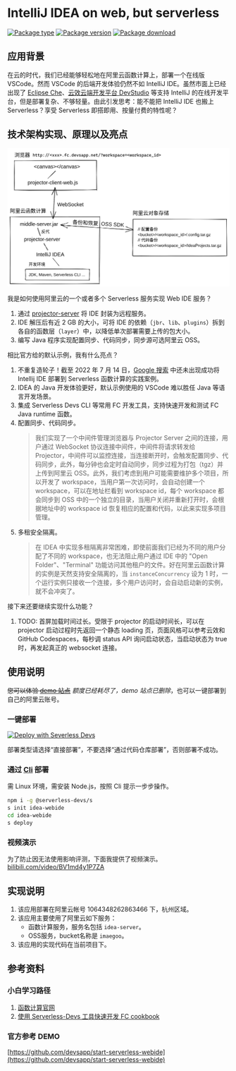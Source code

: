 # IntelliJ IDEA on web, but serverless

[![Package type](https://editor.devsapp.cn/icon?package=idea-webide&type=packageType)](https://www.serverless-devs.com)
[![Package version](https://editor.devsapp.cn/icon?package=idea-webide&type=packageVersion)](https://www.devsapp.cn/details.html?name=idea-webide)
[![Package download](https://editor.devsapp.cn/icon?package=idea-webide&type=packageDownload)](https://www.devsapp.cn/details.html?name=idea-webide)

## 应用背景

在云的时代，我们已经能够轻松地在阿里云函数计算上，部署一个在线版 VSCode。然而 VSCode 的后端开发体验仍然不如 IntelliJ IDE。虽然市面上已经出现了 [Eclipse Che](https://www.eclipse.org/che/)、[云效云端开发平台 DevStudio](https://www.aliyun.com/product/yunxiao/devstudio) 等支持 IntelliJ 的在线开发平台，但是部署复杂、不够轻量。由此引发思考：能不能把 IntelliJ IDE 也搬上 Serverless？享受 Serverless 即搭即用、按量付费的特性呢？

## 技术架构实现、原理以及亮点

![Architecture](./img/arch.png)

我是如何使用阿里云的一个或者多个 Serverless 服务实现 Web IDE 服务？

1. 通过 [projector-server](https://github.com/JetBrains/projector-server) 将 IDE 封装为远程服务。
1. IDE 解压后有近 2 GB 的大小，可将 IDE 的依赖（`jbr`、`lib`、`plugins`）拆到各自的函数层（`layer`）中，以降低单次部署需要上传的包大小。
1. 编写 Java 程序实现配置同步、代码同步，同步源可选阿里云 OSS。

相比官方给的默认示例，我有什么亮点？

1. 不重复造轮子！截至 2022 年 7 月 14 日，[Google 搜索](https://www.google.com/search?q=deploy+intellij+to+serverless) 中还未出现成功将 Intellij IDE 部署到 Serverless 函数计算的实践案例。
1. IDEA 的 Java 开发体验更好，默认示例使用的 VSCode 难以胜任 Java 等语言开发场景。
1. 集成 Serverless Devs CLI 等常用 FC 开发工具，支持快速开发和测试 FC Java runtime 函数。
1. 配置同步、代码同步。
    > 我们实现了一个中间件管理浏览器与 Projector Server 之间的连接，用户通过 WebSocket 协议连接中间件，中间件将请求转发给 Projector，中间件可以监控连接，当连接断开时，会触发配置同步、代码同步，此外，每分钟也会定时自动同步，同步过程为打包（tgz）并上传到阿里云 OSS。此外，我们考虑到用户可能需要维护多个项目，所以开发了 workspace，当用户第一次访问时，会自动创建一个 workspace，可以在地址栏看到 workspace id，每个 workspace 都会同步到 OSS 中的一个独立的目录，当用户关闭并重新打开时，会根据地址中的 workspace id 恢复相应的配置和代码，以此来实现多项目管理。
1. 多租安全隔离。
    > 在 IDEA 中实现多租隔离非常困难，即使前面我们已经为不同的用户分配了不同的 workspace，也无法阻止用户通过 IDE 中的 "Open Folder"、"Terminal" 功能访问其他租户的文件。好在阿里云函数计算的实例是天然支持安全隔离的，当 `instanceConcurrency` 设为 1 时，一个运行实例只接收一个连接，多个用户访问时，会自动启动新的实例，就不会冲突了。

接下来还要继续实现什么功能？

1. TODO: 首屏加载时间过长。受限于 projector 的启动时间长，可以在 projector 启动过程时先返回一个静态 loading 页，页面风格可以参考云效和 GitHub Codespaces，每秒调 status API 询问启动状态，当启动状态为 true 时，再发起真正的 websocket 连接。

## 使用说明

~~您可以体验 [demo 站点](http://idea-fc.idea-server.1064348262863466.cn-hangzhou.fc.devsapp.net/)~~ _额度已经耗尽了，demo 站点已删除_，也可以一键部署到自己的阿里云账号。

### 一键部署

[![Deploy with Severless Devs](https://img.alicdn.com/imgextra/i1/O1CN01w5RFbX1v45s8TIXPz_!!6000000006118-55-tps-95-28.svg)](https://fcnext.console.aliyun.com/applications/create?template=idea-webide)

部署类型请选择“直接部署”，不要选择“通过代码仓库部署”，否则部署不成功。

### 通过 [Cli](https://www.serverless-devs.com/serverless-devs/install) 部署

需 Linux 环境，需安装 Node.js，按照 Cli 提示一步步操作。

```sh
npm i -g @serverless-devs/s
s init idea-webide
cd idea-webide
s deploy
```

### 视频演示

为了防止因无法使用影响评测，下面我提供了视频演示。<br>
[bilibili.com/video/BV1md4y1P7ZA](https://www.bilibili.com/video/BV1md4y1P7ZA)

## 实现说明

1. 该应用部署在阿里云帐号 1064348262863466 下，杭州区域。
1. 该应用主要使用了阿里云如下服务：
    * 函数计算服务，服务名包括 `idea-server`。
    * OSS服务，bucket名称是 `imaegoo`。
1. 该应用的实现代码在当前项目下。

## 参考资料

### 小白学习路径

1. [函数计算官网](https://help.aliyun.com/document_detail/52895.html) 
1. [使用 Serverless-Devs 工具快速开发 FC cookbook](https://docs.serverless-devs.com/fc-faq/s_fc_cookbook/readme)

### 官方参考 DEMO

[https://github.com/devsapp/start-serverless-webide](https://github.com/devsapp/start-serverless-webide)
